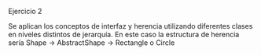 Ejercicio 2

Se aplican los conceptos de interfaz y herencia utilizando diferentes clases en niveles distintos de jerarquía.
En este caso la estructura de herencia sería Shape -> AbstractShape -> Rectangle o Circle
